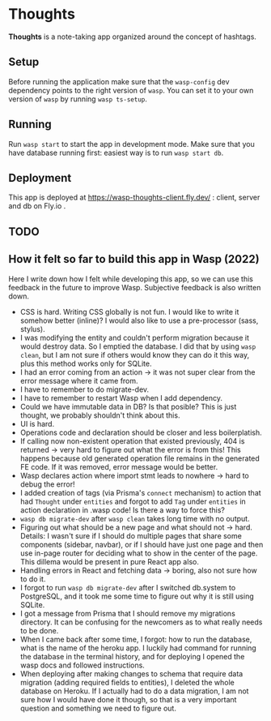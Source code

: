 # Thoughts

**Thoughts** is a note-taking app organized around the concept of hashtags.

## Setup

Before running the application make sure that the `wasp-config` dev dependency points to the right version of `wasp`.
You can set it to your own version of `wasp` by running `wasp ts-setup`.

## Running

Run `wasp start` to start the app in development mode. Make sure that you have database running first: easiest way is to run `wasp start db`.

## Deployment

This app is deployed at https://wasp-thoughts-client.fly.dev/ : client, server and db on Fly.io .

## TODO

## How it felt so far to build this app in Wasp (2022)

Here I write down how I felt while developing this app, so we can use this feedback in the future to improve Wasp. Subjective feedback is also written down.

- CSS is hard. Writing CSS globally is not fun. I would like to write it somehow better (inline)? I would also like to use a pre-processor (sass, stylus).
- I was modifying the entity and couldn't perform migration because it would destroy data. So I emptied the database. I did that by using `wasp clean`, but I am not sure if others would know they can do it this way, plus this method works only for SQLite.
- I had an error coming from an action -> it was not super clear from the error message where it came from.
- I have to remember to do migrate-dev.
- I have to remember to restart Wasp when I add dependency.
- Could we have immutable data in DB? Is that posible? This is just thought, we probably shouldn't think about this.
- UI is hard.
- Operations code and declaration should be closer and less boilerplatish.
- If calling now non-existent operation that existed previously, 404 is returned -> very hard to figure out what the error is from this! This happens because old generated operation file remains in the generated FE code. If it was removed, error message would be better.
- Wasp declares action where import stmt leads to nowhere -> hard to debug the error!
- I added creation of tags (via Prisma's `connect` mechanism) to action that had `Thought` under `entities` and forgot to add `Tag` under `entities` in action declaration in .wasp code! Is there a way to force this?
- `wasp db migrate-dev` after `wasp clean` takes long time with no output.
- Figuring out what should be a new page and what should not -> hard. Details: I wasn't sure if I should do multiple pages that share some components (sidebar, navbar), or if I should have just one page and then use in-page router for deciding what to show in the center of the page. This dillema would be present in pure React app also.
- Handling errors in React and fetching data -> boring, also not sure how to do it.
- I forgot to run `wasp db migrate-dev` after I switched db.system to PostgreSQL, and it took me some time to figure out why it is still using SQLite.
- I got a message from Prisma that I should remove my migrations directory. It can be confusing for the newcomers as to what really needs to be done.
- When I came back after some time, I forgot: how to run the database, what is the name of the heroku app. I luckily had command for running the database in the terminal history, and for deploying I opened the wasp docs and followed instructions.
- When deploying after making changes to schema that require data migration (adding required fields to entities), I deleted the whole database on Heroku. If I actually had to do a data migration, I am not sure how I would have done it though, so that is a very important question and something we need to figure out.
